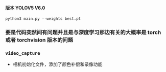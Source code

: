 #### 版本 YOLOV5 V6.0

` python3 main.py --weights best.pt `

### 要是代码突然间有问题并且是与深度学习那边有关的大概率是 torch 或者 torchvision 版本的问题

### `video_capture`
+ 相机初始化文件，添加了颜色补偿和录像功能